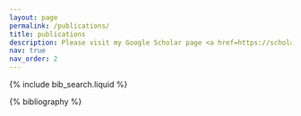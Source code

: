 ```yaml
---
layout: page
permalink: /publications/
title: publications
description: Please visit my Google Scholar page <a href=https://scholar.google.com/citations?user=fuvIITUAAAAJ> <b>here</b></a> for a complete list of publications.
nav: true
nav_order: 2
---
```


<!-- _pages/publications.md -->

<!-- Bibsearch Feature -->

{% include bib_search.liquid %}

<div class="publications">

{% bibliography %}

</div>
